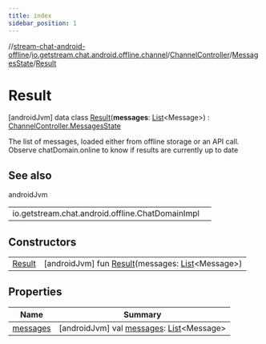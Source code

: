 ```yaml
---
title: index
sidebar_position: 1
---
```

//[stream-chat-android-offline](../../../../../index.md)/[io.getstream.chat.android.offline.channel](../../../index.md)/[ChannelController](../../index.md)/[MessagesState](../index.md)/[Result](index.md)



# Result  
 [androidJvm] data class [Result](index.md)(**messages**: [List](https://kotlinlang.org/api/latest/jvm/stdlib/kotlin.collections/-list/index.html)&lt;Message&gt;) : [ChannelController.MessagesState](../index.md)

The list of messages, loaded either from offline storage or an API call. Observe chatDomain.online to know if results are currently up to date

   


## See also  
  
androidJvm  
  
| | |
|---|---|
| <a name="io.getstream.chat.android.offline.channel/ChannelController.MessagesState.Result///PointingToDeclaration/"></a>io.getstream.chat.android.offline.ChatDomainImpl| <a name="io.getstream.chat.android.offline.channel/ChannelController.MessagesState.Result///PointingToDeclaration/"></a>|
  


## Constructors  
  
| | |
|---|---|
| <a name="io.getstream.chat.android.offline.channel/ChannelController.MessagesState.Result/Result/#kotlin.collections.List[io.getstream.chat.android.client.models.Message]/PointingToDeclaration/"></a>[Result](Result.md)| <a name="io.getstream.chat.android.offline.channel/ChannelController.MessagesState.Result/Result/#kotlin.collections.List[io.getstream.chat.android.client.models.Message]/PointingToDeclaration/"></a> [androidJvm] fun [Result](Result.md)(messages: [List](https://kotlinlang.org/api/latest/jvm/stdlib/kotlin.collections/-list/index.html)&lt;Message&gt;)   <br/>|


## Properties  
  
|  Name |  Summary | 
|---|---|
| <a name="io.getstream.chat.android.offline.channel/ChannelController.MessagesState.Result/messages/#/PointingToDeclaration/"></a>[messages](messages.md)| <a name="io.getstream.chat.android.offline.channel/ChannelController.MessagesState.Result/messages/#/PointingToDeclaration/"></a> [androidJvm] val [messages](messages.md): [List](https://kotlinlang.org/api/latest/jvm/stdlib/kotlin.collections/-list/index.html)&lt;Message&gt;   <br/>|

